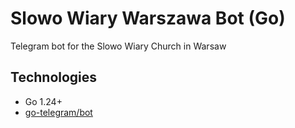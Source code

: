 # Slowo Wiary Warszawa Bot (Go)

Telegram bot for the Slowo Wiary Church in Warsaw

## Technologies

- Go 1.24+
- [go-telegram/bot](https://github.com/go-telegram/bot)